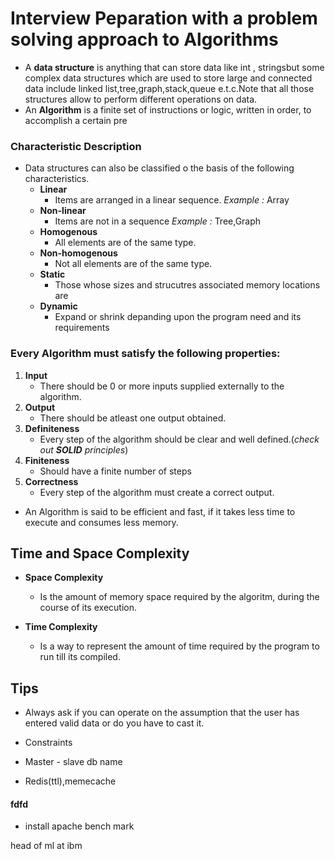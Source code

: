 # Interview Peparation with a problem solving approach to Algorithms

- A **data structure** is anything that can store data like int , stringsbut some complex data structures which are used to store large and connected data include linked list,tree,graph,stack,queue e.t.c.Note that all those structures allow to perform different operations on data.
- An **Algorithm** is a finite set of instructions or logic, written in order, to accomplish a certain pre

### Characteristic Description

- Data structures can also be classified o the basis of the following characteristics.
  - **Linear**
    - Items are arranged in a linear sequence. _Example :_ Array
  - **Non-linear**
    - Items are not in a sequence _Example :_ Tree,Graph
  - **Homogenous**
    - All elements are of the same type.
  - **Non-homogenous**
    - Not all elements are of the same type.
  - **Static**
    - Those whose sizes and strucutres associated memory locations are
  - **Dynamic**
    - Expand or shrink depanding upon the program need and its requirements

### Every Algorithm must satisfy the following properties:

1. **Input**
   - There should be 0 or more inputs supplied externally to the algorithm.
2. **Output**
   - There should be atleast one output obtained.
3. **Definiteness**
   - Every step of the algorithm should be clear and well defined.(_check out **SOLID** principles_)
4. **Finiteness**
   - Should have a finite number of steps
5. **Correctness**
   - Every step of the algorithm must create a correct output.

- An Algorithm is said to be efficient and fast, if it takes less time to execute and consumes less memory.

## Time and Space Complexity

- **Space Complexity**

  - Is the amount of memory space required by the algoritm, during the course of its execution.

- **Time Complexity**
  - Is a way to represent the amount of time required by the program to run till its compiled.

## Tips

- Always ask if you can operate on the assumption that the user has entered valid data or do you have to cast it.
- Constraints

- Master - slave db name
- Redis(ttl),memecache

#### fdfd

- install apache bench mark

head of ml at ibm 
